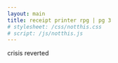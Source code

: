 ```yaml
---
layout: main
title: receipt printer rpg | pg 3
# stylesheet: /css/notthis.css
# script: /js/notthis.js
---
```


crisis reverted